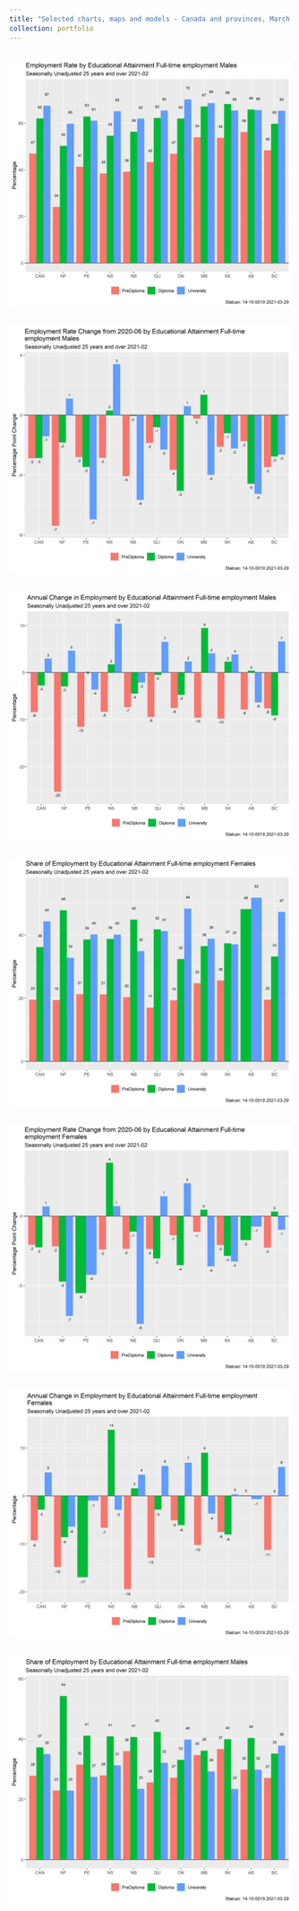 ```yaml
---
title: "Selected charts, maps and models - Canada and provinces, March 2021 "
collection: portfolio
---
```

<br/><img src='/images/Full-time_employment_Males_3_erate_1_pch.png'>  

<br/><img src='/images/Full-time_employment_Males_3_erate_feb_ch_1_pch.png'> 

<br/><img src='/images/Full-time_employment_Males_3_pc_empl_1_pch.png'> 

<br/><img src='/images/Full-time_employment_Females_3_empl_share_1_pch.png'> 

<br/><img src='/images/Full-time_employment_Females_3_erate_feb_ch_1_pch.png'> 

<br/><img src='/images/Full-time_employment_Females_3_pc_empl_1_pch.png'> 

<br/><img src='/images/Full-time_employment_Males_3_empl_share_1_pch.png'>
